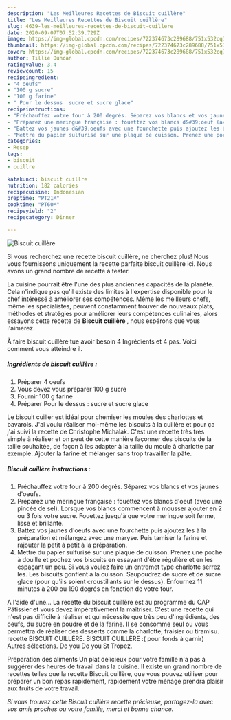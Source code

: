 ```yaml
---
description: "Les Meilleures Recettes de Biscuit cuillère"
title: "Les Meilleures Recettes de Biscuit cuillère"
slug: 4639-les-meilleures-recettes-de-biscuit-cuillere
date: 2020-09-07T07:52:39.729Z
image: https://img-global.cpcdn.com/recipes/722374673c289688/751x532cq70/biscuit-cuillere-photo-principale-de-la-recette.jpg
thumbnail: https://img-global.cpcdn.com/recipes/722374673c289688/751x532cq70/biscuit-cuillere-photo-principale-de-la-recette.jpg
cover: https://img-global.cpcdn.com/recipes/722374673c289688/751x532cq70/biscuit-cuillere-photo-principale-de-la-recette.jpg
author: Tillie Duncan
ratingvalue: 3.4
reviewcount: 15
recipeingredient:
- "4 oeufs"
- "100 g sucre"
- "100 g farine"
- " Pour le dessus  sucre et sucre glace"
recipeinstructions:
- "Préchauffez votre four à 200 degrés. Séparez vos blancs et vos jaunes d&#39;oeufs."
- "Préparez une meringue française : fouettez vos blancs d&#39;oeuf (avec une pincée de sel). Lorsque vos blancs commencent à mousser ajouter en 2 ou 3 fois votre sucre. Fouettez jusqu&#39;à que votre meringue soit ferme, lisse et brillante."
- "Battez vos jaunes d&#39;oeufs avec une fourchette puis ajoutez les à la préparation et mélangez avec une maryse. Puis tamiser la farine et rajouter la petit à petit à la préparation."
- "Mettre du papier sulfurisé sur une plaque de cuisson. Prenez une poche à douille et pochez vos biscuits en essayant d&#39;être régulière et en les espaçant un peu. Si vous voulez faire un entremet type charlotte serrez les. Les biscuits gonflent à la cuisson. Saupoudrez de sucre et de sucre glace (pour qu&#39;ils soient croustillants sur le dessus). Enfournez 11 minutes à 200 ou 190 degrés en fonction de votre four."
categories:
- Resep
tags:
- biscuit
- cuillre

katakunci: biscuit cuillre 
nutrition: 182 calories
recipecuisine: Indonesian
preptime: "PT21M"
cooktime: "PT60M"
recipeyield: "2"
recipecategory: Dinner

---
```



![Biscuit cuillère](https://img-global.cpcdn.com/recipes/722374673c289688/751x532cq70/biscuit-cuillere-photo-principale-de-la-recette.jpg)

Si vous recherchez une recette biscuit cuillère, ne cherchez plus! Nous vous fournissons uniquement la recette parfaite biscuit cuillère ici. Nous avons un grand nombre de recette à tester.

La cuisine pourrait être l'une des plus anciennes capacités de la planète. Cela n'indique pas qu'il existe des limites à l'expertise disponible pour le chef intéressé à améliorer ses compétences. Même les meilleurs chefs, même les spécialistes, peuvent constamment trouver de nouveaux plats, méthodes et stratégies pour améliorer leurs compétences culinaires, alors essayons cette recette de <strong> Biscuit cuillère </strong>, nous espérons que vous l'aimerez.

<!--inarticleads1-->

À faire biscuit cuillère tue avoir besoin 4 Ingrédients et 4 pas. Voici comment vous atteindre il.

##### Ingrédients de biscuit cuillère :

1. Préparer 4 oeufs
1. Vous devez vous préparer 100 g sucre
1. Fournir 100 g farine
1. Préparer  Pour le dessus : sucre et sucre glace


Le biscuit cuiller est idéal pour chemiser les moules des charlottes et bavarois. J&#39;ai voulu réaliser moi-même les biscuits à la cuillère et pour ça j&#39;ai suivi la recette de Christophe Michalak. C&#39;est une recette très très simple à réaliser et on peut de cette manière façonner des biscuits de la taille souhaitée, de façon à les adapter à la taille du moule à charlotte par exemple. Ajouter la farine et mélanger sans trop travailler la pâte. 

<!--inarticleads2-->

##### Biscuit cuillère instructions :

1. Préchauffez votre four à 200 degrés. Séparez vos blancs et vos jaunes d&#39;oeufs.
1. Préparez une meringue française : fouettez vos blancs d&#39;oeuf (avec une pincée de sel). Lorsque vos blancs commencent à mousser ajouter en 2 ou 3 fois votre sucre. Fouettez jusqu&#39;à que votre meringue soit ferme, lisse et brillante.
1. Battez vos jaunes d&#39;oeufs avec une fourchette puis ajoutez les à la préparation et mélangez avec une maryse. Puis tamiser la farine et rajouter la petit à petit à la préparation.
1. Mettre du papier sulfurisé sur une plaque de cuisson. Prenez une poche à douille et pochez vos biscuits en essayant d&#39;être régulière et en les espaçant un peu. Si vous voulez faire un entremet type charlotte serrez les. Les biscuits gonflent à la cuisson. Saupoudrez de sucre et de sucre glace (pour qu&#39;ils soient croustillants sur le dessus). Enfournez 11 minutes à 200 ou 190 degrés en fonction de votre four.


A l&#39;aide d&#39;une… La recette du biscuit cuillère est au programme du CAP Pâtissier et vous devez impérativement la maîtriser. C&#39;est une recette qui n&#39;est pas difficile à réaliser et qui nécessite que très peu d&#39;ingrédients, des oeufs, du sucre en poudre et de la farine. Il se consomme seul ou vous permettra de réaliser des desserts comme la charlotte, fraisier ou tiramisu. recette BISCUIT CUILLÈRE. BISCUIT CUILLÈRE :( pour fonds à garnir) Autres sélections. Do you Do you St Tropez. 

<!--inarticleads1-->

<p>
Préparation des aliments Un plat délicieux pour votre famille n'a pas à suggérer des heures de travail dans la cuisine. Il existe un grand nombre de recettes telles que la recette Biscuit cuillère, que vous pouvez utiliser pour préparer un bon repas rapidement, rapidement votre ménage prendra plaisir aux fruits de votre travail.
</p>

<p>
<i>Si vous trouvez cette Biscuit cuillère recette précieuse, partagez-la avec vos amis proches ou votre famille, merci et bonne chance.</i>
</p>
